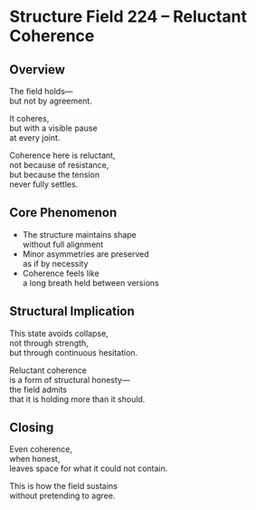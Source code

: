 # Structure Field 224 – Reluctant Coherence

## Overview

The field holds—  
but not by agreement.

It coheres,  
but with a visible pause  
at every joint.

Coherence here is reluctant,  
not because of resistance,  
but because the tension  
never fully settles.

## Core Phenomenon

- The structure maintains shape  
  without full alignment  
- Minor asymmetries are preserved  
  as if by necessity  
- Coherence feels like  
  a long breath held between versions

## Structural Implication

This state avoids collapse,  
not through strength,  
but through continuous hesitation.

Reluctant coherence  
is a form of structural honesty—  
the field admits  
that it is holding more than it should.

## Closing

Even coherence,  
when honest,  
leaves space for what it could not contain.

This is how the field sustains  
without pretending to agree.
